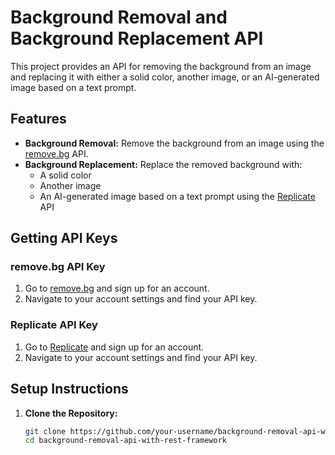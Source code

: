 # Background Removal and Background Replacement API

This project provides an API for removing the background from an image and replacing it with either a solid color, another image, or an AI-generated image based on a text prompt.

## Features

- **Background Removal:** Remove the background from an image using the [remove.bg](https://www.remove.bg/) API.
- **Background Replacement:** Replace the removed background with:
  - A solid color
  - Another image
  - An AI-generated image based on a text prompt using the [Replicate](https://replicate.com/) API

## Getting API Keys

### remove.bg API Key
1. Go to [remove.bg](https://www.remove.bg/signup) and sign up for an account.
2. Navigate to your account settings and find your API key.

### Replicate API Key
1. Go to [Replicate](https://replicate.com/signup) and sign up for an account.
2. Navigate to your account settings and find your API key.

## Setup Instructions

1. **Clone the Repository:**
   ```bash
   git clone https://github.com/your-username/background-removal-api-with-rest-framework.git
   cd background-removal-api-with-rest-framework
